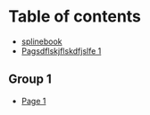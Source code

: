 # Table of contents

* [splinebook](README.md)
* [Pagsdflskjflskdfjslfe 1](pagsdflskjflskdfjslfe-1.md)

## Group 1

* [Page 1](group-1/page-1.md)
